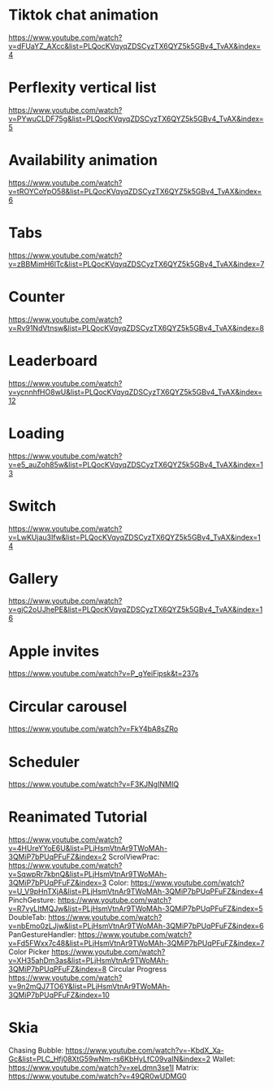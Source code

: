 # Tiktok chat animation

https://www.youtube.com/watch?v=dFUaYZ_AXcc&list=PLQocKVqyqZDSCyzTX6QYZ5k5GBv4_TvAX&index=4

# Perflexity vertical list

https://www.youtube.com/watch?v=PYwuCLDF75g&list=PLQocKVqyqZDSCyzTX6QYZ5k5GBv4_TvAX&index=5

# Availability animation

https://www.youtube.com/watch?v=tROYCoYpO58&list=PLQocKVqyqZDSCyzTX6QYZ5k5GBv4_TvAX&index=6

# Tabs

https://www.youtube.com/watch?v=zBBMimH6lTc&list=PLQocKVqyqZDSCyzTX6QYZ5k5GBv4_TvAX&index=7

# Counter

https://www.youtube.com/watch?v=Rv91NdVtnsw&list=PLQocKVqyqZDSCyzTX6QYZ5k5GBv4_TvAX&index=8

# Leaderboard

https://www.youtube.com/watch?v=ycnnhfHO8wU&list=PLQocKVqyqZDSCyzTX6QYZ5k5GBv4_TvAX&index=12

# Loading

https://www.youtube.com/watch?v=e5_auZoh85w&list=PLQocKVqyqZDSCyzTX6QYZ5k5GBv4_TvAX&index=13

# Switch

https://www.youtube.com/watch?v=LwKUjau3Ifw&list=PLQocKVqyqZDSCyzTX6QYZ5k5GBv4_TvAX&index=14

# Gallery

https://www.youtube.com/watch?v=gjC2oUJhePE&list=PLQocKVqyqZDSCyzTX6QYZ5k5GBv4_TvAX&index=16

# Apple invites

https://www.youtube.com/watch?v=P_gYeiFipsk&t=237s

# Circular carousel

https://www.youtube.com/watch?v=FkY4bA8sZRo

# Scheduler

https://www.youtube.com/watch?v=F3KJNgINMIQ

# Reanimated Tutorial

https://www.youtube.com/watch?v=4HUreYYoE6U&list=PLjHsmVtnAr9TWoMAh-3QMiP7bPUqPFuFZ&index=2
ScrolViewPrac: https://www.youtube.com/watch?v=SqwpRr7kbnQ&list=PLjHsmVtnAr9TWoMAh-3QMiP7bPUqPFuFZ&index=3
Color: https://www.youtube.com/watch?v=U_V9pHnTXjA&list=PLjHsmVtnAr9TWoMAh-3QMiP7bPUqPFuFZ&index=4
PinchGesture: https://www.youtube.com/watch?v=R7vyLItMQJw&list=PLjHsmVtnAr9TWoMAh-3QMiP7bPUqPFuFZ&index=5
DoubleTab: https://www.youtube.com/watch?v=nbEmo0zLJjw&list=PLjHsmVtnAr9TWoMAh-3QMiP7bPUqPFuFZ&index=6
PanGestureHandler: https://www.youtube.com/watch?v=Fd5FWxx7c48&list=PLjHsmVtnAr9TWoMAh-3QMiP7bPUqPFuFZ&index=7
Color Picker https://www.youtube.com/watch?v=XH35ahDm3as&list=PLjHsmVtnAr9TWoMAh-3QMiP7bPUqPFuFZ&index=8
Circular Progress https://www.youtube.com/watch?v=9n2mQJ7TO6Y&list=PLjHsmVtnAr9TWoMAh-3QMiP7bPUqPFuFZ&index=10

# Skia

Chasing Bubble: https://www.youtube.com/watch?v=-KbdX_Xa-Gc&list=PLC_Hfj08XtG59wNm-rs6KbHyLfC09vaIN&index=2
Wallet: https://www.youtube.com/watch?v=xeLdmn3se1I
Matrix: https://www.youtube.com/watch?v=49QR0wUDMG0

